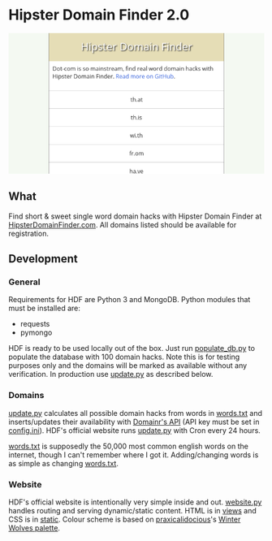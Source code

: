 # Hipster Domain Finder 2.0

![screenshot][screenshot]

## What

Find short & sweet single word domain hacks with Hipster Domain Finder at
[HipsterDomainFinder.com][hdf]. All domains listed should be available for
registration.

## Development

### General ###

Requirements for HDF are Python 3 and MongoDB. Python modules that must be
installed are:

- requests
- pymongo

HDF is ready to be used locally out of the box. Just run
[populate_db.py][populate_db] to populate the database with 100 domain hacks.
Note this is for testing purposes only and the domains will be marked as
available without any verification. In production use [update.py][update] as
described below.

### Domains

[update.py][update] calculates all possible domain hacks from words in
[words.txt][words] and inserts/updates their availability with [Domainr's
API][domainr] (API key must be set in [config.ini][config]). HDF's official
website runs [update.py][update] with Cron every 24 hours.

[words.txt][words] is supposedly the 50,000 most common english words on the
internet, though I can't remember where I got it. Adding/changing words is as
simple as changing [words.txt][words].

### Website ###

HDF's official website is intentionally very simple inside and out.
[website.py][website] handles routing and serving dynamic/static content. HTML
is in [views][views] and CSS is in [static][static]. Colour scheme is based on
[praxicalidocious][praxicalidocious]'s [Winter Wolves palette][palette].

[hdf]: http://www.hipsterdomainfinder.com
[screenshot]: screenshot.png
[domainr]: https://github.com/domainr/api
[populate_db]: populate_db.py
[update]: update.py
[words]: words.txt
[config]: config.ini
[website]: website.py
[views]: views
[static]: static
[praxicalidocious]: http://www.colourlovers.com/lover/praxicalidocious
[palette]: http://www.colourlovers.com/palette/3636384/Winter_Wolves
